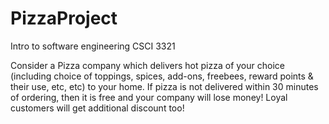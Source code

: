 # PizzaProject
Intro to software engineering CSCI 3321


Consider a Pizza company which delivers hot pizza of your choice (including choice
of toppings, spices, add-ons, freebees, reward points & their use, etc, etc) to your
home. If pizza is not delivered within 30 minutes of ordering, then it is free and your
company will lose money! Loyal customers will get additional discount too!
